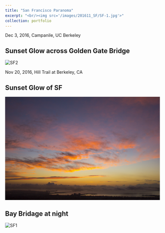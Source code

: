 ```yaml
---
title: "San Francisco Paranoma"
excerpt: "<br/><img src='/images/201611_SF/SF-1.jpg'>"
collection: portfolio
---
```


Dec 3, 2016, Campanile, UC Berkeley

## Sunset Glow across Golden Gate Bridge
![SF2](/images/201611_SF/SF-1.jpg)

Nov 20, 2016, Hill Trail at Berkeley, CA

## Sunset Glow of SF
![SF2](/images/201611_SF/SF-2.jpg)

## Bay Bridage at night
![SF1](/images/201611_SF/SF-3.jpg)

